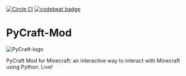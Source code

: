 [![Circle CI](https://circleci.com/gh/ngcm/PyCraft-Mod.svg?style=shield&circle-token=:circle-token)](https://circleci.com/gh/fangohr/oommf-python) [![codebeat badge](https://codebeat.co/badges/334becab-8080-48b0-93a8-d050d850f73a)](https://codebeat.co/projects/github-com-ngcm-pycraft-mod)

# PyCraft-Mod
![PyCraft-logo](http://www.southampton.ac.uk/~apd1g15/media/computer_inventory_cropped.png)

PyCraft Mod for Minecraft: an interactive way to interact with Minecraft using Python. Live!
